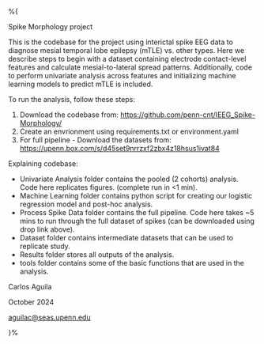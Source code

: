 %{

Spike Morphology project

This is the codebase for the project using interictal spike EEG data to diagnose mesial temporal lobe epilepsy (mTLE) 
vs. other types. Here we describe steps to begin with a dataset containing electrode contact-level features and 
calculate mesial-to-lateral spread patterns. Additionally, code to perform univariate analysis across features 
and initializing machine learning models to predict mTLE is included.


To run the analysis, follow these steps:
1) Download the codebase from:
   https://github.com/penn-cnt/IEEG_Spike-Morphology/
2) Create an envrionment using requirements.txt or environment.yaml
3) For full pipeline - Download the datasets from:
   https://upenn.box.com/s/d45set9nrrzxf2zbx4z18hsus1ivat84

Explaining codebase:
- Univariate Analysis folder contains the pooled (2 cohorts) analysis. Code here replicates figures. (complete run in <1 min).
- Machine Learning folder contains python script for creating our logistic regression model and post-hoc analysis.
- Process Spike Data folder contains the full pipeline. Code here takes ~5 mins to run through the full dataset of spikes (can be downloaded using drop link above).
- Dataset folder contains intermediate datasets that can be used to replicate study.
- Results folder stores all outputs of the analysis.
- tools folder contains some of the basic functions that are used in the analysis.




Carlos Aguila 

October 2024 

aguilac@seas.upenn.edu

}%
